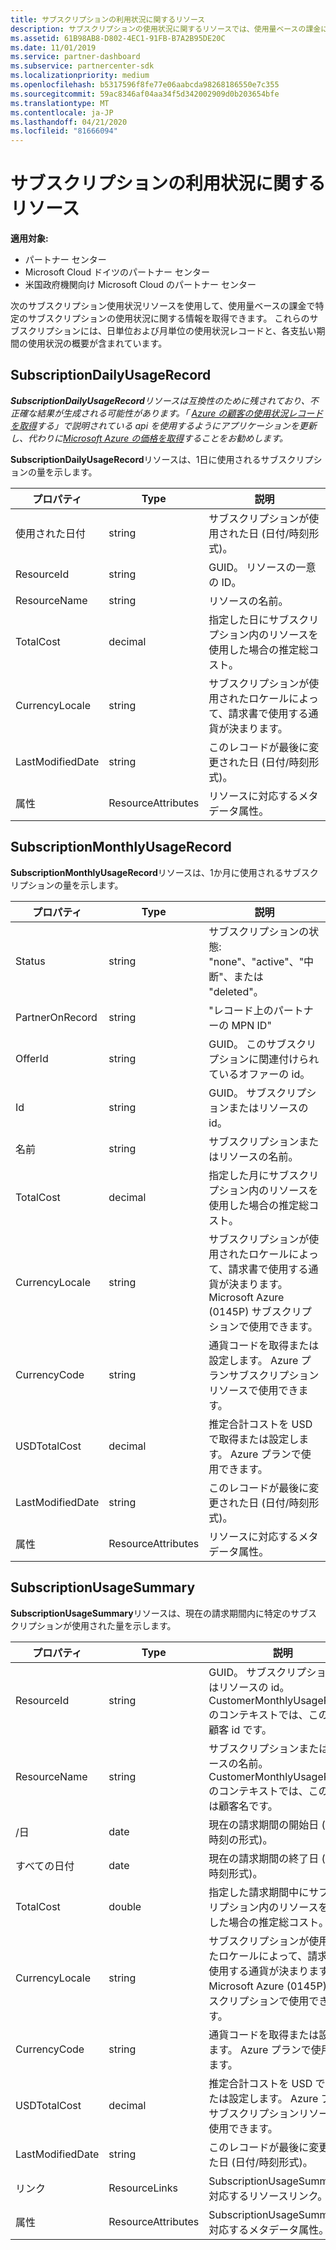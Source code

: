 ```yaml
---
title: サブスクリプションの利用状況に関するリソース
description: サブスクリプションの使用状況に関するリソースでは、使用量ベースの課金によるサブスクリプションについて説明します。 これらのサブスクリプションには、日単位および月単位の使用状況レコードと、各支払い期間の使用状況の概要が含まれています。
ms.assetid: 61B98AB8-D802-4EC1-91FB-B7A2B95DE20C
ms.date: 11/01/2019
ms.service: partner-dashboard
ms.subservice: partnercenter-sdk
ms.localizationpriority: medium
ms.openlocfilehash: b5317596f8fe77e06aabcda98268186550e7c355
ms.sourcegitcommit: 59ac8346af04aa34f5d342002909d0b203654bfe
ms.translationtype: MT
ms.contentlocale: ja-JP
ms.lasthandoff: 04/21/2020
ms.locfileid: "81666094"
---
```

# <a name="subscription-usage-resources"></a>サブスクリプションの利用状況に関するリソース

**適用対象:**

- パートナー センター
- Microsoft Cloud ドイツのパートナー センター
- 米国政府機関向け Microsoft Cloud のパートナー センター

次のサブスクリプション使用状況リソースを使用して、使用量ベースの課金で特定のサブスクリプションの使用状況に関する情報を取得できます。 これらのサブスクリプションには、日単位および月単位の使用状況レコードと、各支払い期間の使用状況の概要が含まれています。

## <a name="subscriptiondailyusagerecord"></a>SubscriptionDailyUsageRecord

***SubscriptionDailyUsageRecord**リソースは互換性のために残されており、不正確な結果が生成される可能性があります。「 [Azure の顧客の使用状況レコードを取得](get-a-customer-s-utilization-record-for-azure.md)する」で説明されている api を使用するようにアプリケーションを更新し、代わりに[Microsoft Azure の価格を取得](get-prices-for-microsoft-azure.md)することをお勧めします。*

**SubscriptionDailyUsageRecord**リソースは、1日に使用されるサブスクリプションの量を示します。

| プロパティ         | Type               | 説明                                                                                   |
|------------------|--------------------|-----------------------------------------------------------------------------------------------|
| 使用された日付         | string             | サブスクリプションが使用された日 (日付/時刻形式)。                                 |
| ResourceId       | string             | GUID。 リソースの一意の ID。                                                          |
| ResourceName     | string             | リソースの名前。                                                                     |
| TotalCost        | decimal             | 指定した日にサブスクリプション内のリソースを使用した場合の推定総コスト。     |
| CurrencyLocale   | string             | サブスクリプションが使用されたロケールによって、請求書で使用する通貨が決まります。 |
| LastModifiedDate | string             | このレコードが最後に変更された日 (日付/時刻形式)。                             |
| 属性       | ResourceAttributes | リソースに対応するメタデータ属性。                                        |

## <a name="subscriptionmonthlyusagerecord"></a>SubscriptionMonthlyUsageRecord

**SubscriptionMonthlyUsageRecord**リソースは、1か月に使用されるサブスクリプションの量を示します。

| プロパティ         | Type               | 説明                                                                                   |
|------------------|--------------------|-----------------------------------------------------------------------------------------------|
| Status           | string             | サブスクリプションの状態: "none"、"active"、"中断"、または "deleted"。                  |
| PartnerOnRecord  | string             | "レコード上のパートナーの MPN ID"                                                        |
| OfferId          | string             | GUID。 このサブスクリプションに関連付けられているオファーの id。                                       |
| Id               | string             | GUID。 サブスクリプションまたはリソースの id。                                                 |
| 名前             | string             | サブスクリプションまたはリソースの名前。                                                     |
| TotalCost        | decimal             | 指定した月にサブスクリプション内のリソースを使用した場合の推定総コスト。   |
| CurrencyLocale   | string             | サブスクリプションが使用されたロケールによって、請求書で使用する通貨が決まります。 Microsoft Azure (0145P) サブスクリプションで使用できます。 |
| CurrencyCode     | string             | 通貨コードを取得または設定します。 Azure プランサブスクリプションリソースで使用できます。                                         |
| USDTotalCost     | decimal             | 推定合計コストを USD で取得または設定します。 Azure プランで使用できます。                                         |
| LastModifiedDate | string             | このレコードが最後に変更された日 (日付/時刻形式)。                             |
| 属性       | ResourceAttributes | リソースに対応するメタデータ属性。                                        |

## <a name="subscriptionusagesummary"></a>SubscriptionUsageSummary

**SubscriptionUsageSummary**リソースは、現在の請求期間内に特定のサブスクリプションが使用された量を示します。

| プロパティ         | Type               | 説明                                                                                                            |
|------------------|--------------------|------------------------------------------------------------------------------------------------------------------------|
| ResourceId       | string             | GUID。 サブスクリプションまたはリソースの id。 CustomerMonthlyUsageRecord のコンテキストでは、この id は顧客 id です。 |
| ResourceName     | string             | サブスクリプションまたはリソースの名前。 CustomerMonthlyUsageRecord のコンテキストでは、この名前は顧客名です。 |
| /日 | date               | 現在の請求期間の開始日 (日付と時刻の形式)。                                                     |
| すべての日付   | date               | 現在の請求期間の終了日 (日付/時刻形式)。                                                       |
| TotalCost        | double             | 指定した請求期間中にサブスクリプション内のリソースを使用した場合の推定総コスト。               |
| CurrencyLocale   | string             | サブスクリプションが使用されたロケールによって、請求書で使用する通貨が決まります。 Microsoft Azure (0145P) サブスクリプションで使用できます。 |
| CurrencyCode   | string             | 通貨コードを取得または設定します。 Azure プランで使用できます。                                         |
| USDTotalCost   | decimal             | 推定合計コストを USD で取得または設定します。 Azure プランサブスクリプションリソースで使用できます。                                         |
| LastModifiedDate | string             | このレコードが最後に変更された日 (日付/時刻形式)。                                                      |
| リンク            | ResourceLinks      | SubscriptionUsageSummary に対応するリソースリンク。                                                      |
| 属性       | ResourceAttributes | SubscriptionUsageSummary に対応するメタデータ属性。                                                 |

